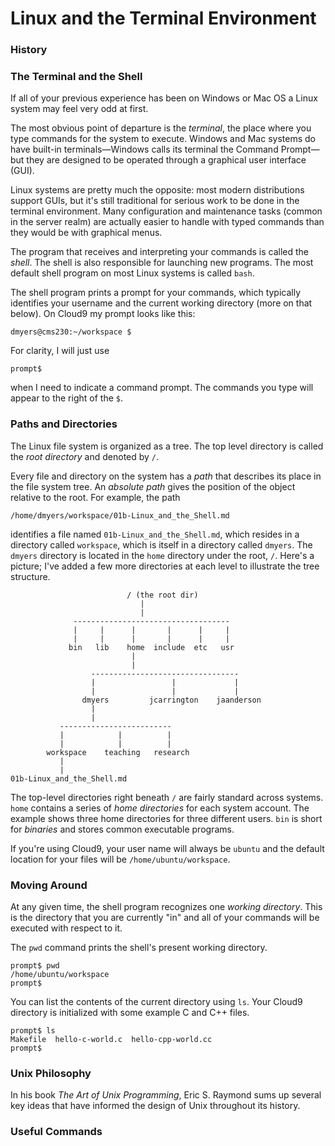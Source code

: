 # Linux and the Terminal Environment


### History


### The Terminal and the Shell

If all of your previous experience has been on Windows or Mac OS a Linux system may feel very odd at first.

The most obvious point of departure is the *terminal*, the place where you type commands for the system to execute. Windows and Mac 
systems do have built-in terminals&mdash;Windows calls its terminal the Command Prompt&mdash;but they are designed to be operated 
through a graphical user interface (GUI). 

Linux systems are pretty much the opposite: most modern distributions support GUIs, but it's still traditional for serious work to be 
done in the terminal environment. Many configuration and maintenance tasks (common in the server realm) are actually easier to handle 
with typed commands than they would be with graphical menus.

The program that receives and interpreting your commands is called the *shell*. The shell is also responsible for launching new 
programs. The most default shell program on most Linux systems is called `bash`.

The shell program prints a prompt for your commands, which typically identifies your username and the current working directory (more on that below). On Cloud9 my prompt looks like this:

```
dmyers@cms230:~/workspace $
```

For clarity, I will just use

```
prompt$
```

when I need to indicate a command prompt. The commands you type will appear to the right of the `$`.

### Paths and Directories

The Linux file system is organized as a tree. The top level directory is called the *root directory* and denoted by `/`.

Every file and directory on the system has a *path* that describes its place in the file system tree. An *absolute path* gives the 
position of the object relative to the root. For example, the path

```
/home/dmyers/workspace/01b-Linux_and_the_Shell.md
```

identifies a file named `01b-Linux_and_the_Shell.md`, which resides in a directory called `workspace`, which is itself in a directory 
called `dmyers`. The `dmyers` directory is located in the `home` directory under the root, `/`. Here's a picture; I've added a few more directories at each level to illustrate the tree structure.

```                          
                          / (the root dir)
                             |
                             |
              -----------------------------------
              |     |      |       |      |     |
              |     |      |       |      |     |
             bin   lib    home  include  etc   usr
                           |
                           |
                  ---------------------------------
                  |                 |             |
                  |                 |             |
                dmyers         jcarrington    jaanderson       
                  |
                  |
           -------------------------
           |            |          |
           |            |          |
        workspace    teaching   research
           |
           |
01b-Linux_and_the_Shell.md
```

The top-level directories right beneath `/` are fairly standard across systems. `home` contains a series of *home directories* for
each system account. The example shows three home directories for three different users. `bin` is short for *binaries* and stores 
common executable programs.

If you're using Cloud9, your user name will always be `ubuntu` and the default location for your files will be `/home/ubuntu/workspace`.

### Moving Around

At any given time, the shell program recognizes one *working directory*. This is the directory that you are currently "in" and all of your commands will be executed with respect to it.

The `pwd` command prints the shell's present working directory.

```
prompt$ pwd
/home/ubuntu/workspace
prompt$
```

You can list the contents of the current directory using `ls`. Your Cloud9 directory is initialized with some example C and C++ files.

```
prompt$ ls
Makefile  hello-c-world.c  hello-cpp-world.cc
prompt$
```



### Unix Philosophy

In his book *The Art of Unix Programming*, Eric S. Raymond sums up several key ideas that have informed the design of Unix throughout 
its history.





### Useful Commands
